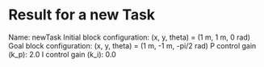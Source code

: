 # Result for a new Task

Name: newTask
Initial block configuration: (x, y, theta) = (1 m, 1 m, 0 rad)
Goal block configuration: (x, y, theta) = (1 m, -1 m, -pi/2 rad)
P control gain (k_p): 2.0
I control gain (k_i): 0.0
